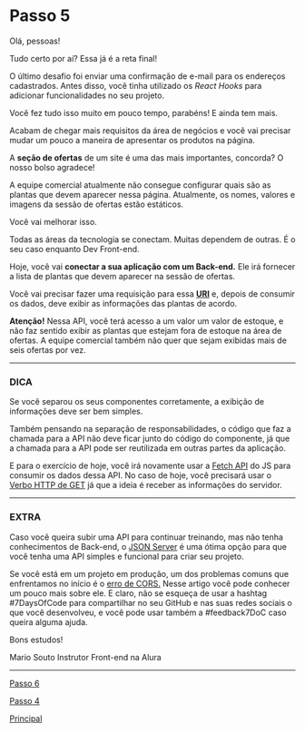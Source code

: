 # Passo 5

Olá, pessoas!

Tudo certo por aí? Essa já é a reta final!

O último desafio foi enviar uma confirmação de e-mail para os endereços cadastrados. Antes disso, você tinha utilizado os *React Hooks* para adicionar funcionalidades no seu projeto.

Você fez tudo isso muito em pouco tempo, parabéns! E ainda tem mais.

Acabam de chegar mais requisitos da área de negócios e você vai precisar mudar um pouco a maneira de apresentar os produtos na página.

A **seção de ofertas** de um site é uma das mais importantes, concorda? O nosso bolso agradece!

A equipe comercial atualmente não consegue configurar quais são as plantas que devem aparecer nessa página. Atualmente, os nomes, valores e imagens da sessão de ofertas estão estáticos.

Você vai melhorar isso.

Todas as áreas da tecnologia se conectam. Muitas dependem de outras. É o seu caso enquanto Dev Front-end.

Hoje, você vai **conectar a sua aplicação com um Back-end.** Ele irá fornecer a lista de plantas que devem aparecer na sessão de ofertas.

Você vai precisar fazer uma requisição para essa [**URI**](https://caelum57945.lt.acemlnb.com/Prod/link-tracker?redirectUrl=aHR0cHMlM0ElMkYlMkZnaXN0LmdpdGh1YnVzZXJjb250ZW50LmNvbSUyRmJ1Z2FuJTJGNDFkNjBmZmEyM2ZhMGM0MDQ0Y2MxMzhiZjY3MDc4MGQlMkZyYXc=&sig=53ES3moJRAUePUSggBMfjSXoWFXeoSXiEPfFroFZQT6r&iat=1673607963&a=%7C%7C476258007%7C%7C&account=caelum57945%2Eactivehosted%2Ecom&email=0JLx7KmpQmhgXHF2MdTOZHQUJJSi4P3dB7BE1Xn5C7M%3D&s=40ad5b79d135932a4d64c024b62306e9&i=1220A7618A12A8403) e, depois de consumir os dados, deve exibir as informações das plantas de acordo.

**Atenção!** Nessa API, você terá acesso a um valor um valor de estoque, e não faz sentido exibir as plantas que estejam fora de estoque na área de ofertas. A equipe comercial também não quer que sejam exibidas mais de seis ofertas por vez.

<hr/>

### **DICA**

Se você separou os seus componentes corretamente, a exibição de informações deve ser bem simples.

Também pensando na separação de responsabilidades, o código que faz a chamada para a API não deve ficar junto do código do componente, já que a chamada para a API pode ser reutilizada em outras partes da aplicação.

E para o exercício de hoje, você irá novamente usar a [Fetch API](https://caelum57945.lt.acemlnb.com/Prod/link-tracker?redirectUrl=aHR0cHMlM0ElMkYlMkZ3d3cuYWx1cmEuY29tLmJyJTJGYXJ0aWdvcyUyRmNvbWVjYW5kby1jb20tZmV0Y2gtbm8tamF2YXNjcmlwdA==&sig=69x4uqAFyPpZoySmznPbXXxCiNwbvzj3qNRZrhDDhv84&iat=1673607963&a=%7C%7C476258007%7C%7C&account=caelum57945%2Eactivehosted%2Ecom&email=0JLx7KmpQmhgXHF2MdTOZHQUJJSi4P3dB7BE1Xn5C7M%3D&s=40ad5b79d135932a4d64c024b62306e9&i=1220A7618A12A8963) do JS para consumir os dados dessa API. No caso de hoje, você precisará usar o [Verbo HTTP de GET](https://caelum57945.lt.acemlnb.com/Prod/link-tracker?redirectUrl=aHR0cHMlM0ElMkYlMkZ3d3cuYWx1cmEuY29tLmJyJTJGYXJ0aWdvcyUyRm1ldG9kb3MtZGUtcmVxdWlzaWNhby1kby1odHRw&sig=53FFNoG7mEuV185CbTpepMfYXchZgEKm7da4VkF72iNq&iat=1673607963&a=%7C%7C476258007%7C%7C&account=caelum57945%2Eactivehosted%2Ecom&email=0JLx7KmpQmhgXHF2MdTOZHQUJJSi4P3dB7BE1Xn5C7M%3D&s=40ad5b79d135932a4d64c024b62306e9&i=1220A7618A12A8964) já que a ideia é receber as informações do servidor.

<hr/>

### **EXTRA**

Caso você queira subir uma API para continuar treinando, mas não tenha conhecimentos de Back-end, o [JSON Server](https://caelum57945.lt.acemlnb.com/Prod/link-tracker?redirectUrl=aHR0cHMlM0ElMkYlMkZ3d3cuYWx1cmEuY29tLmJyJTJGYXJ0aWdvcyUyRm1vY2thbmRvLWFwaXMtcmVzdC1jb20tanNvbi1zZXJ2ZXI=&sig=9V1v8YpRjsTrA1h4DhymNQ25rP8hLR5bbisSdbb77qU2&iat=1673607963&a=%7C%7C476258007%7C%7C&account=caelum57945%2Eactivehosted%2Ecom&email=0JLx7KmpQmhgXHF2MdTOZHQUJJSi4P3dB7BE1Xn5C7M%3D&s=40ad5b79d135932a4d64c024b62306e9&i=1220A7618A12A8404) é uma ótima opção para que você tenha uma API simples e funcional para criar seu projeto.

Se você está em um projeto em produção, um dos problemas comuns que enfrentamos no início é o [erro de CORS.](https://caelum57945.lt.acemlnb.com/Prod/link-tracker?redirectUrl=aHR0cHMlM0ElMkYlMkZ3d3cuYWx1cmEuY29tLmJyJTJGYXJ0aWdvcyUyRmNvbW8tcmVzb2x2ZXItZXJyby1kZS1jcm9zcy1vcmlnaW4tcmVzb3VyY2Utc2hhcmluZw==&sig=3iezMh8568Q3PRi8aFvVdCNimL4rBsFh9JBvkpS3zZeY&iat=1673607963&a=%7C%7C476258007%7C%7C&account=caelum57945%2Eactivehosted%2Ecom&email=0JLx7KmpQmhgXHF2MdTOZHQUJJSi4P3dB7BE1Xn5C7M%3D&s=40ad5b79d135932a4d64c024b62306e9&i=1220A7618A12A8405) Nesse artigo você pode conhecer um pouco mais sobre ele.
E claro, não se esqueça de usar a hashtag #7DaysOfCode para compartilhar no seu GitHub e nas suas redes sociais o que você desenvolveu, e você pode usar também a #feedback7DoC caso queira alguma ajuda.

Bons estudos!

Mario Souto
Instrutor Front-end na Alura

<hr/>

[Passo 6](./instructions/6_Passo.md)

[Passo 4](./instructions/4_Passo.md)

[Principal](./../README.md)